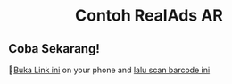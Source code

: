 <h1 align="center">Contoh RealAds AR</h1>

## Coba Sekarang!

🚀[Buka Link ini](https://dinok97.github.io/example-ads/index.html) on your phone and [lalu scan barcode ini](https://raw.githubusercontent.com/dinok97/example-ads/master/marker/example-ads.png)
